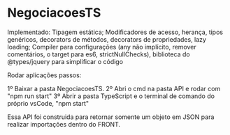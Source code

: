 # NegociacoesTS
Implementado: Tipagem estática; Modificadores de acesso, herança, tipos genéricos, decorators de métodos, decorators de propriedades, lazy loading; Compiler para configurações (any não implícito, remover comentários, o target para es6, strictNullChecks), biblioteca do @types/jquery para simplificar o código

Rodar aplicações passos:

1º Baixar a pasta NegociacoesTS.
2º Abri o cmd na pasta API e rodar com "npm run start"
3º Abrir a pasta TypeScript e o terminal de comando do próprio vsCode, "npm start" 

Essa API foi construida para retornar somente um objeto em JSON para realizar importações dentro do FRONT.
